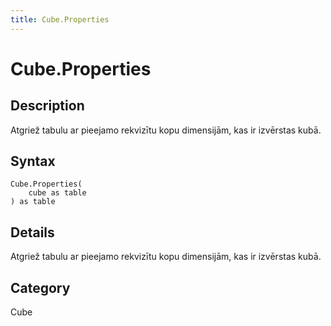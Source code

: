 ```yaml
---
title: Cube.Properties
---
```


# Cube.Properties


## Description

Atgriež tabulu ar pieejamo rekvizītu kopu dimensijām, kas ir izvērstas kubā.


## Syntax

```powerquery
Cube.Properties(
    cube as table
) as table
```


## Details

Atgriež tabulu ar pieejamo rekvizītu kopu dimensijām, kas ir izvērstas kubā.



## Category
Cube
